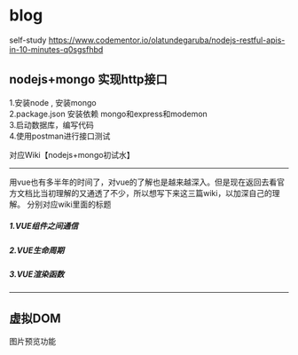 # blog
self-study 
https://www.codementor.io/olatundegaruba/nodejs-restful-apis-in-10-minutes-q0sgsfhbd

## nodejs+mongo 实现http接口

1.安装node , 安装mongo<br/>
2.package.json 安装依赖 mongo和express和modemon<br/>
3.启动数据库，编写代码<br/>
4.使用postman进行接口测试<br/>

对应Wiki【nodejs+mongo初试水】

------------------------------------------------------------------------------------------------------------------------------------------

用vue也有多半年的时间了，对vue的了解也是越来越深入。但是现在返回去看官方文档比当初理解的又通透了不少，所以想写下来这三篇wiki，以加深自己的理解。
分别对应wiki里面的标题
##### 1.VUE组件之间通信

##### 2.VUE生命周期

##### 3.VUE渲染函数

------------------------------------------------------------------------------------------------------------------------------------------
虚拟DOM
------------------------------------------------------------------------------------------------------------------------------------------
图片预览功能
